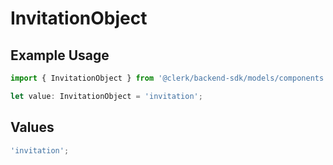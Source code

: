 # InvitationObject

## Example Usage

```typescript
import { InvitationObject } from '@clerk/backend-sdk/models/components';

let value: InvitationObject = 'invitation';
```

## Values

```typescript
'invitation';
```
